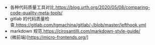 - 各种代码质量工具对比,https://blog.urth.org/2020/05/08/comparing-code-quality-meta-tools/
- gitlab 的代码质量检查,https://gitlab.com/tgmachina/gitlab/-/blob/master/lefthook.yml
- markdown 规范,https://cirosantilli.com/markdown-style-guide/
- (微前端)[https://micro-frontends.org/]
